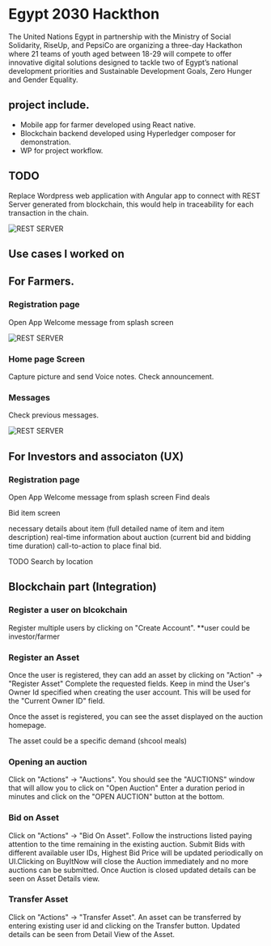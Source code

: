 # Egypt 2030 Hackthon


The United Nations Egypt in partnership with the Ministry of Social Solidarity, RiseUp, and PepsiCo are organizing a three-day Hackathon where 21 teams of youth aged between 18-29 will compete to offer innovative digital solutions designed to tackle two of Egypt’s national development priorities and Sustainable Development Goals, Zero Hunger and Gender Equality.

## project include.

- Mobile app for farmer developed using React native.
- Blockchain backend developed using Hyperledger composer for demonstration.
- WP for project workflow.

## TODO
Replace Wordpress web application with Angular app to connect with REST Server generated from blockchain, this would help in traceability for each transaction in the chain.

![REST SERVER](https://github.com/mmjazzar/auction/blob/master/screencapture-159-122-179-126-31099-explorer-2019-04-20-06_03_49.png?raw=true)


## Use cases I worked on


## For Farmers.

### Registration page

Open App
Welcome message from splash screen

![REST SERVER](https://github.com/mmjazzar/auction/blob/master/Login.png)


### Home page Screen

Capture picture and send Voice notes.
Check announcement.

### Messages

Check previous messages.

![REST SERVER](https://github.com/mmjazzar/auction/blob/master/Messages.png)

## For Investors and associaton (UX)

### Registration page

Open App
Welcome message from splash screen
Find deals

Bid item screen

necessary details about item (full detailed name of item and item description)
real-time information about auction (current bid and bidding time duration)
call-to-action to place final bid.

TODO Search by location 

## Blockchain part (Integration)

### Register a user on blcokchain
Register multiple users by clicking on "Create Account".
**user could be investor/farmer 

### Register an Asset
Once the user is registered, they can add an asset by clicking on "Action" -> "Register Asset" Complete the requested fields. Keep in mind the User's Owner Id specified when creating the user account. This will be used for the "Current Owner ID" field.

Once the asset is registered, you can see the asset displayed on the auction homepage.

The asset could be a specific demand (shcool meals) 

### Opening an auction

Click on "Actions" -> "Auctions". You should see the "AUCTIONS" window that will allow you to click on "Open Auction" Enter a duration period in minutes and click on the "OPEN AUCTION" button at the bottom.

### Bid on Asset

Click on "Actions" -> "Bid On Asset". Follow the instructions listed paying attention to the time remaining in the existing auction. Submit Bids with different available user IDs, Highest Bid Price will be updated periodically on UI.Clicking on BuyItNow will close the Auction immediately and no more auctions can be submitted. Once Auction is closed updated details can be seen on Asset Details view.

### Transfer Asset

Click on "Actions" -> "Transfer Asset". An asset can be transferred by entering existing user id and clicking on the Transfer button. Updated details can be seen from Detail View of the Asset.
